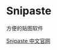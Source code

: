<!--
 * @Author: your name
 * @Date: 2021-09-17 18:31:17
 * @LastEditTime: 2021-09-17 18:32:35
 * @LastEditors: Please set LastEditors
 * @Description: In User Settings Edit
 * @FilePath: \blog2021e:\webspace\Tools\source\Snipaste\README.md
-->

# Snipaste

方便的贴图软件

[Snipaste 中文官网](https://zh.snipaste.com/)
